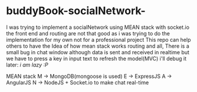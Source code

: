 # buddyBook-socialNetwork-

I was trying to implement a socialNetwork using MEAN stack with socket.io
the front end and routing are not that good as i was trying to do the implementation for my own not
for a professional project
This repo can help others to have the Idea of how mean stack works routing and all,
There is a small bug in chat window although data is sent and received in realtime but we have to
press a key in input text to refresh the model(MVC) i'll debug it later: *i am lazy :P*

MEAN stack
M -> MongoDB(mongoose is used)
E -> ExpressJS
A -> AngularJS
N -> NodeJS
+
Socket.io to make chat real-time

